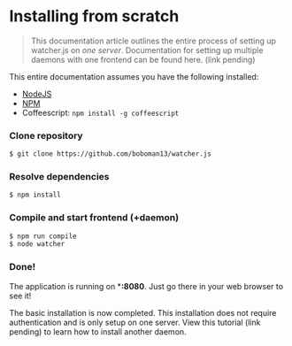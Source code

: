 # Installing from scratch

> This documentation article outlines the entire process of setting up watcher.js on *one server*. Documentation for setting up multiple daemons with one frontend can be found here. (link pending)

This entire documentation assumes you have the following installed:
* [NodeJS](http://nodejs.org/)
* [NPM](https://www.npmjs.org/)
* Coffeescript: `npm install -g coffeescript`

### Clone repository
```bash
$ git clone https://github.com/boboman13/watcher.js
```

### Resolve dependencies
```bash
$ npm install
```

### Compile and start frontend (+daemon)
```bash
$ npm run compile
$ node watcher
```

### Done!
The application is running on ***:8080**. Just go there in your web browser to see it!

The basic installation is now completed. This installation does not require authentication and is only setup on one server. View this tutorial (link pending) to learn how to install another daemon.